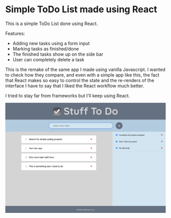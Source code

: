 # Simple ToDo List made using React

This is a simple ToDo List done using React.

Features:

- Adding new tasks using a form input
- Marking tasks as finished/done
- The finished tasks show up on the side bar
- User can completely delete a task

This is the remake of the same app I made using vanilla Javascript. I wanted to check how they compare, and even with a simple app like this, the fact that React makes so easy to control the state and the re-renders of the interface I have to say that I liked the React workflow much better.

I tried to stay far from frameworks but I'll keep using React.

![App screenshot](./public/todo-screenshot.png)

